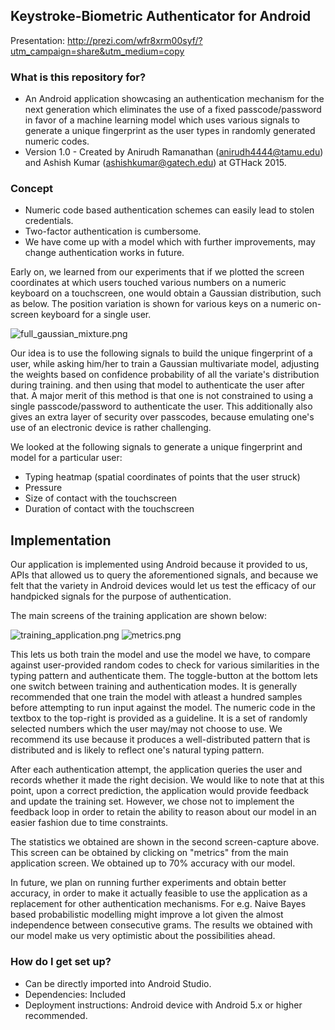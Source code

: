## Keystroke-Biometric Authenticator for Android ##

Presentation: http://prezi.com/wfr8xrm00syf/?utm_campaign=share&utm_medium=copy

### What is this repository for? ###

* An Android application showcasing an authentication mechanism for the next generation which eliminates the use of a fixed passcode/password in favor of a machine learning model which uses various signals to generate a unique fingerprint as the user types in randomly generated numeric codes. 
* Version 1.0 - Created by Anirudh Ramanathan (anirudh4444@tamu.edu) and Ashish Kumar (ashishkumar@gatech.edu) at GTHack 2015.

### Concept ###

* Numeric code based authentication schemes can easily lead to stolen credentials.
* Two-factor authentication is cumbersome.
* We have come up with a model which with further improvements, may change authentication works in future.

Early on, we learned from our experiments that if we plotted the screen coordinates at which users touched various numbers on a numeric keyboard on a touchscreen, one would obtain a Gaussian distribution, such as below. The position variation is shown for various keys on a numeric on-screen keyboard for a single user. 

![full_gaussian_mixture.png](https://bitbucket.org/repo/B6beke/images/714821859-full_gaussian_mixture.png)

Our idea is to use the following signals to build the unique fingerprint of a user, while asking him/her to train a Gaussian multivariate model, adjusting the weights based on confidence probability of all the variate's distribution during training. and then using that model to authenticate the user after that. A major merit of this method is that one is not constrained to using a single passcode/password to authenticate the user. This additionally also gives an extra layer of security over passcodes, because emulating one's use of an electronic device is rather challenging.

We looked at the following signals to generate a unique fingerprint and model for a particular user:

* Typing heatmap (spatial coordinates of points that the user struck)
* Pressure
* Size of contact with the touchscreen
* Duration of contact with the touchscreen 

## Implementation ##

Our application is implemented using Android because it provided to us, APIs that allowed us to query the aforementioned signals, and because we felt that the variety in Android devices would let us test the efficacy of our handpicked signals for the purpose of authentication.

The main screens of the training application are shown below:

![training_application.png](https://bitbucket.org/repo/B6beke/images/1819651398-training_application.png)
![metrics.png](https://bitbucket.org/repo/B6beke/images/45489020-metrics.png)

This lets us both train the model and use the model we have, to compare against user-provided random codes to check for various similarities in the typing pattern and authenticate them. The toggle-button at the bottom lets one switch between training and authentication modes. It is generally recommended that one train the model with atleast a hundred samples before attempting to run input against the model. The numeric code in the textbox to the top-right is provided as a guideline. It is a set of randomly selected numbers which the user may/may not choose to use. We recommend its use because it produces a well-distributed pattern that is distributed and is likely to reflect one's natural typing pattern.

After each authentication attempt, the application queries the user and records whether it made the right decision. We would like to note that at this point, upon a correct prediction, the application would provide feedback and update the training set. However, we chose not to implement the feedback loop in order to retain the ability to reason about our model in an easier fashion due to time constraints.

The statistics we obtained are shown in the second screen-capture above. This screen can be obtained by clicking on "metrics" from the main application screen. We obtained up to 70% accuracy with our model.

In future, we plan on running further experiments and obtain better accuracy, in order to make it actually feasible to use the application as a replacement for other authentication mechanisms. For e.g. Naive Bayes based probabilistic modelling might improve a lot given the almost independence between consecutive grams. The results we obtained with our model make us very optimistic about the possibilities ahead.


### How do I get set up? ###

* Can be directly imported into Android Studio. 
* Dependencies: Included
* Deployment instructions: Android device with Android 5.x or higher recommended.